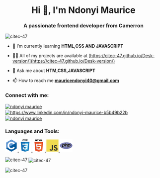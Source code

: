 <h1 align="center">Hi 👋, I'm Ndonyi Maurice</h1>
<h3 align="center">A passionate frontend developer from Camerron</h3>

<p align="left"> <img src="https://komarev.com/ghpvc/?username=citec-47&label=Profile%20views&color=0e75b6&style=flat" alt="citec-47" /> </p>

- 🌱 I’m currently learning **HTML,CSS AND JAVASCRIPT**

- 👨‍💻 All of my projects are available at [https://citec-47.github.io/Desk-version/](https://citec-47.github.io/Desk-version/)

- 💬 Ask me about **HTM,CSS,JAVASCRIPT**

- 📫 How to reach me **mauricendonyi40@gmail.com**

<h3 align="left">Connect with me:</h3>
<p align="left">
<a href="https://twitter.com/ndonyi maurice" target="blank"><img align="center" src="https://raw.githubusercontent.com/rahuldkjain/github-profile-readme-generator/master/src/images/icons/Social/twitter.svg" alt="ndonyi maurice" height="30" width="40" /></a>
<a href="https://linkedin.com/in/https://www.linkedin.com/in/ndonyi-maurice-b5b49b22b" target="blank"><img align="center" src="https://raw.githubusercontent.com/rahuldkjain/github-profile-readme-generator/master/src/images/icons/Social/linked-in-alt.svg" alt="https://www.linkedin.com/in/ndonyi-maurice-b5b49b22b" height="30" width="40" /></a>
<a href="https://fb.com/ndonyi maurice" target="blank"><img align="center" src="https://raw.githubusercontent.com/rahuldkjain/github-profile-readme-generator/master/src/images/icons/Social/facebook.svg" alt="ndonyi maurice" height="30" width="40" /></a>
</p>

<h3 align="left">Languages and Tools:</h3>
<p align="left"> <a href="https://www.cprogramming.com/" target="_blank" rel="noreferrer"> <img src="https://raw.githubusercontent.com/devicons/devicon/master/icons/c/c-original.svg" alt="c" width="40" height="40"/> </a> <a href="https://www.w3schools.com/css/" target="_blank" rel="noreferrer"> <img src="https://raw.githubusercontent.com/devicons/devicon/master/icons/css3/css3-original-wordmark.svg" alt="css3" width="40" height="40"/> </a> <a href="https://www.w3.org/html/" target="_blank" rel="noreferrer"> <img src="https://raw.githubusercontent.com/devicons/devicon/master/icons/html5/html5-original-wordmark.svg" alt="html5" width="40" height="40"/> </a> <a href="https://developer.mozilla.org/en-US/docs/Web/JavaScript" target="_blank" rel="noreferrer"> <img src="https://raw.githubusercontent.com/devicons/devicon/master/icons/javascript/javascript-original.svg" alt="javascript" width="40" height="40"/> </a> <a href="https://www.php.net" target="_blank" rel="noreferrer"> <img src="https://raw.githubusercontent.com/devicons/devicon/master/icons/php/php-original.svg" alt="php" width="40" height="40"/> </a> </p>

<p><img align="left" src="https://github-readme-stats.vercel.app/api/top-langs?username=citec-47&show_icons=true&locale=en&layout=compact" alt="citec-47" /></p>

<p>&nbsp;<img align="center" src="https://github-readme-stats.vercel.app/api?username=citec-47&show_icons=true&locale=en" alt="citec-47" /></p>

<p><img align="center" src="https://github-readme-streak-stats.herokuapp.com/?user=citec-47&" alt="citec-47" /></p>

